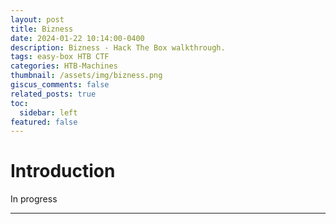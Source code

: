 ```yaml
---
layout: post
title: Bizness
date: 2024-01-22 10:14:00-0400
description: Bizness - Hack The Box walkthrough.
tags: easy-box HTB CTF
categories: HTB-Machines
thumbnail: /assets/img/bizness.png
giscus_comments: false
related_posts: true
toc:
  sidebar: left
featured: false
---
```


# Introduction

In progress

---